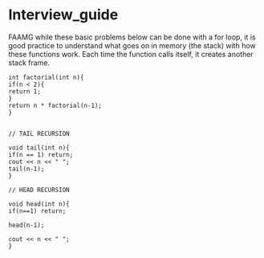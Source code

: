 # Interview_guide
FAAMG
while these basic problems below can be done with a for loop, it is good practice to understand what goes on in memory (the stack) with how these functions work.  Each time the function calls itself, it creates another stack frame.  

```
int factorial(int n){
if(n < 2){
return 1;
}
return n * factorial(n-1);
}


// TAIL RECURSION

void tail(int n){
if(n == 1) return;
cout << n << " ";
tail(n-1);
}

// HEAD RECURSION

void head(int n){
if(n==1) return;

head(n-1);

cout << n << " ";
}
```

